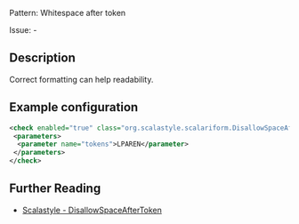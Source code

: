 Pattern: Whitespace after token

Issue: -

## Description

Correct formatting can help readability.

## Example configuration

```xml
<check enabled="true" class="org.scalastyle.scalariform.DisallowSpaceAfterTokenChecker" level="warning">
 <parameters>
  <parameter name="tokens">LPAREN</parameter>
 </parameters>
</check>
```
<a name="org_scalastyle_scalariform_DisallowSpaceBeforeTokenChecker" />

## Further Reading

* [Scalastyle - DisallowSpaceAfterToken](http://www.scalastyle.org/rules-1.0.0.html#org_scalastyle_scalariform_DisallowSpaceAfterTokenChecker)